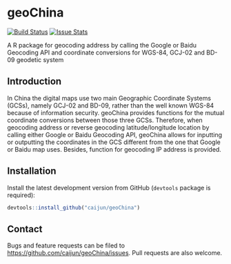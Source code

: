 


# geoChina

[![Build Status](https://travis-ci.org/caijun/geoChina.png?branch=master)](https://travis-ci.org/caijun/geoChina) [![Issue Stats](http://issuestats.com/github/caijun/geoChina/badge/issue?style=flat)](http://issuestats.com/github/caijun/geoChina)

A R package for geocoding address by calling the Google or Baidu Geocoding API and coordinate conversions for WGS-84, GCJ-02 and BD-09 geodetic system

## Introduction

In China the digital maps use two main Geographic Coordinate Systems (GCSs), namely GCJ-02 and BD-09, rather than the well known WGS-84 because of information security. geoChina provides functions for the mutual coordinate conversions between those three GCSs. Therefore, when geocoding address or reverse geocoding latitude/longitude location by calling either Google or Baidu Geocoding API, geoChina allows for inputting or outputting the coordinates in the GCS different from the one that Google or Baidu map uses. Besides, function for geocoding IP address is provided.

## Installation

Install the latest development version from GitHub (`devtools` package is required):

```r
devtools::install_github("caijun/geoChina")
```

## Contact

Bugs and feature requests can be filed to
<https://github.com/caijun/geoChina/issues>. Pull requests are also welcome.
